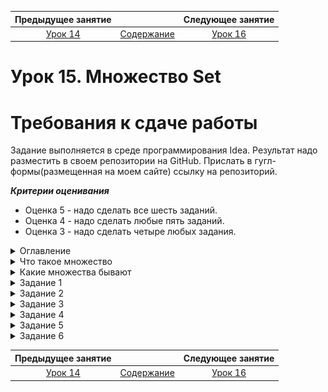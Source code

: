 Предыдущее занятие |         &nbsp;          | Следующее занятие
:----------------:|:-----------------------:|:----------------:
[Урок 14](LESSON14.MD) | [Содержание](README.MD) | [Урок 16](LESSON16.md)

# Урок 15. Множество Set

# Требования к сдаче работы

Задание выполняется в среде программирования Idea. Результат надо разместить в своем репозитории на GitHub.
Прислать в гугл-формы(размещенная на моем сайте) ссылку на репозиторий.

***Критерии оценивания***

* Оценка 5 - надо сделать все шесть заданий.
* Оценка 4 - надо сделать любые пять заданий.
* Оценка 3 - надо сделать четыре любых задания.

<details>
<summary>
Оглавление
</summary>

# Оглавление

1. [Что такое множеств](#что-такое-множество)
   * [Основные методы](#основные-методы)
     * [add(E e)](#метод-adde-e)
     * [addAll(Collection<? extends E> c)](#addallcollection-extends-e-c)
     * [contains(Object o)](#метод-containsobject-o)
     * [remove(Object o)](#метод-removeobject-o)
     * [isEmpty()](#метод-isempty)
     * [size()](#метод-size)
2. [Какие множества бывают](#какие-множества-бывают)
   * [Как устроено множество](#как-устроено-множество)
   * [HashSet](#множество-hashset-на-основе-хеш-таблицы-hashmap)
   * [Конструкторы HashSet](#конструкторы-hashset)
     * [public HashSet()](#public-hashset)
     * [public HashSet(Collection<? extends E> c)](#public-hashsetcollection-extends-e-c)
     * [public HashSet(int initialCapacity, float loadFactor)](#public-hashsetint-initialcapacity-float-loadfactor)
   * [LinkedHashSet](#множество-linkedhashset-на-основе-хеш-таблицы-linkedhashmap)
   * [Конструкторы LinkedHashSet](#конструкторы-linkedhashset)
     * [public LinkedHashSet()](#public-linkedhashset)
     * [public LinkedHashSet(Collection<? extends E> c)](#public-linkedhashsetcollection-extends-e-c)
     * [public LinkedHashSet(int initialCapacity, float loadFactor)](#public-linkedhashsetint-initialcapacity-float-loadfactor)
   * [TreeSet](#множество-treeset-на-основе-хеш-таблицы-treemap)
   * [Конструкторы TreeSet](#конструкторы-treeset)
     * [public TreeSet()](#public-treeset)
     * [public TreeSet(Comparator<? super E> comparator)](#public-treesetcomparator-super-e-comparator)
     * [public TreeSet(Collection<? extends E> c)](#public-treesetcollection-extends-e-c)
     * [public TreeSet(SortedSet<E> s)](#public-treesetsortedsete-s)
3. [Задание 1](#задание-1)
4. [Задание 2](#задание-2)
5. [Задание 3](#задание-3)
6. [Задание 4](#задание-4)
7. [Задание 5](#задание-5)
8. [Задание 6](#задание-6)
   

</details>

<details>
<summary>Что такое множество</summary>

# Что такое множество

Для решения некоторых задач бывает важно, чтобы в наборе данных не содержалось 
повторяющихся элементов.

Представьте себе рассеянного коллекционера книг, который частенько забывает, 
что у него уже есть какое-то 
издание, и покупает точно такое же ещё раз. Если ему понадобится узнать,
сколько уникальных книг, без дубликатов,
хранится в его библиотеке, то с этим ему поможет особая структура данных, 
которая называется множество, или `Set`.

![img.png](L15/img.png)

В этом уроке мы расскажем, 
как устроены множества, какие проблемы они решают и чем отличаются от списков.


## Что такое множество

**Множество** (анл. _set_) — это коллекция, в которой содержатся неупорядоченные
уникальные элементы. 

Иерархия классов, относящихся к множеству, устроена по принципу, 
похожему на другие коллекции в Java: есть базовый интерфейс `Set` 
и несколько его реализаций — `HashSet`, `LinkedHashSet` и `TreeSet`. 

![img_1.png](L15/img_1.png)

Реализация `HashSet` работает быстрее других и на практике применяется чаще. 
Её возможностей вполне достаточно для решения большинства задач, а в более специфических 
случаях используются другие реализации. Мы подробно расскажем о каждой из них.

Множество очень похоже на список: оно реализует интерфейс `Collection`, 
в нём тоже можно хранить объекты любых типов и выполнять по ним итерацию. 
Но есть и несколько отличий:
* Множество может содержать в себе только уникальные объекты. 
Добавить в него несколько **одинаковых**(Объекты считаются одинаковыми, если вызов метода `equals()` для них возвращает `true`.) элементов не получится.
А вот в список один и тот же объект можно добавить несколько раз: 
он будет сохранён в новой ячейке с новым индексом.
* Элементы, хранящиеся в множестве, не упорядочены. 
Хотя некоторые реализации интерфейса `Set` позволяют задавать порядок объектов, 
в классическом множестве этого нет. Списки же устроены иначе: элементы внутри них упорядочены, 
и у каждого есть свой индекс.

Благодаря этим свойствам множества оказываются очень удобны, когда важно гарантировать, 
что в наборе данных нет дубликатов. При этом упорядоченность этих данных не важна.

Например, номера всех существующих банковских карт удобно хранить в множестве. 
При выпуске новой карты, компьютерная система сгенерирует её номер автоматически, 
а затем проверит, не совпадает ли он с одним из тех, которые уже лежат в множестве. 
Если нет — значит, его можно присвоить новой карте.

![img_2.png](L15/img_2.png)

Перед вами простой алгоритм на основе множества, который гарантирует, что не будет выпущено двух карт с одним и тем же номером.

```java
import java.util.HashSet;
import java.util.Set;

public class Practicum {
    // здесь хранятся номера всех выпущенных карт
    private static Set<String> issuedCards = new HashSet<>();

    public static void main(String[] args) {
        issuedCards.add("3688 2836 2367 0847");
        issuedCards.add("9522 4377 2788 9805");
        issuedCards.add("1278 6724 0988 4714");
        issuedCards.add("9142 7356 9815 9066");
        issuedCards.add("1168 9734 4967 2984");

        String newCard = generateNewCard();

        // проверим, свободен ли этот номер карты
        System.out.println("Номер карты " + newCard + " свободен? " + !issuedCards.contains(newCard));
    }

    public static String generateNewCard() {
        return "9734 3477 3844 3702";
    }
}
```
```
Результат

Номер карты 9734 3477 3844 3702 свободен? true
```

Эту задачу можно решить и с помощью списка. Тогда перед добавлением нового объекта нужно 
проверить методом `contains()`, есть ли он уже в списке или нет. 

Но такое решение более медленное: каждый раз вызов `contains()` будет перебирать все элементы 
в списке. Сложность такого алгоритма — O(n). Если у вас всего десять элементов — 
это не критично. А вот итерация по списку с миллионом объектов сильно замедлит работу программы.

Множество же выполняет эту задачу почти мгновенно, за константное время — O(1). Дело в том, 
что оно хранит данные по тому же принципу, что и хеш-таблицы. 
При добавлении, удалении или поиске данные не перебираются: множество заранее знает,
где находится нужный элемент.

## Основные методы

В интерфейсе `Set` перечислены базовые операции, которые должна выполнять 
каждая из его реализаций.

Многие операции над множествами, списками и хеш-таблицами совпадают. 
Это делает работу со всеми основными коллекциями единообразной и удобной.

### Метод add(E e)

Добавляет новый элемент в множество. Метод возвращает `boolean`: 
если `true` — значит, элемент успешно добавлен; если `false` — значит, 
элемент уже есть в множестве и не может быть добавлен ещё раз.

### addAll(Collection<? extends E> c)

Делает то же, что и `add(E e)`, но позволяет добавить несколько элементов сразу.
Этот метод принимает на вход объект типа `Collection`, что делает его универсальным — 
можно передать как список, так и множество. А затем он возвращает `boolean`. 
Если хотя бы один из элементов был успешно добавлен в множество, вернётся `true`. 
А если все элементы в множестве уже содержатся и после вызова метода `addAll` 
множество никак не изменилось, то вернётся `false`.

Перед вами программа, которая считает размер двух коллекций — списка и множества. 
Результат подсчёта выводится на консоль. Множество заполняется на основе списка,
для этого вызывается метод `addAll()`.

Попробуйте добавить в список новые имена или удалить из него те,
что там есть. Обратите внимание, как при этом меняется результат.

```java
import java.util.ArrayList;
import java.util.HashSet;
import java.util.List;
import java.util.Set;

public class Practicum {
    public static void main(String[] args) {
        List<String> allNames = new ArrayList<>();
        allNames.add("Марья");
        allNames.add("Пётр");
        allNames.add("Светлана");
        allNames.add("Кристина");
        allNames.add("Иван");
        allNames.add("Макс");
        allNames.add("Светлана");
        allNames.add("Иван");

        Set<String> uniqueNames = new HashSet<>();
        uniqueNames.addAll(allNames);

        System.out.println("Количество имён в списке allNames: " + allNames.size());
        System.out.println("Количество имён в множестве uniqueNames: " + uniqueNames.size());
    }
}

```

```
Результат

Количество имён в списке allNames: 8

Количество имён в множестве uniqueNames: 6
```

### Метод contains(Object o)

Поможет выяснить, хранится ли в множестве переданный объект. 
Этот метод возвращает тип `boolean`: `true` — положительный ответ, `false` — отрицательный.

### Метод remove(Object o)

Удаляет объект из множества. Если такого объекта в множестве нет, 
то никаких действий выполнено не будет. Исключения тоже не возникнет, и программа продолжит работу.

В этом коде метод `remove()` вызывается два раза. 
Первый его вызов удалит из множества число 198. Второй вызов, который должен удалить число 
984, ничего не сделает, потому что такого элемента в множестве нет.

```java
import java.util.HashSet;
import java.util.Set;

public class Practicum {
    public static void main(String[] args) {
        Set<Integer> numbers = new HashSet<>();

        numbers.add(178);
        numbers.add(346);
        numbers.add(894);
        numbers.add(973);
        numbers.add(198);
        System.out.println("В множестве numbers " + numbers.size() + " элементов.");

        numbers.remove(198);
        numbers.remove(984);
        System.out.println("Теперь в множестве numbers " + numbers.size() + " элемента.");
    }
}
```

```
Результат

В множестве numbers 5 элементов.

Теперь в множестве numbers 4 элемента.
```

### Метод isEmpty()

Проверяет, есть ли в множестве хотя бы один элемент. 
Если множество пустое — вернётся `true`, иначе — `false`.

Запустите этот код и посмотрите, как меняется результат вызова метода `isEmpty()` 
для пустого и не пустого множества.

```java
import java.util.HashSet;
import java.util.Set;

public class Practicum {
    public static void main(String[] args) {
       Set<String> animals = new HashSet<>();

       System.out.println("Множество animals пустое? " + animals.isEmpty());

       animals.add("Зебра");
       animals.add("Слон");

       System.out.println("Множество animals пустое? " + animals.isEmpty());        
    }
}
```
### Метод size()

Позволяет узнать, сколько элементов хранится в множестве в данный момент. 
Метод возвращает число типа `int`.

Запустите этот код и посмотрите, что возвращает метод `size()` до добавления блюд, 
и что возвращает после их добавления. Можете добавить ещё больше блюд в множество `food`, 
и вы увидите что метод `size()` теперь возвращает другое значение.

```java
import java.util.HashSet;
import java.util.Set;

public class Practicum {
    public static void main(String[] args) {
       Set<String> food = new HashSet<>();

       System.out.println("В множестве food " + food.size() + " элементов");

       food.add("Паста");
       food.add("Пицца");

       System.out.println("В множестве food " + food.size() + " элемента");
    }
}
```

Ещё одна ситуация, когда множества очень удобны, — подсчёт статистики.
В примере ниже рассчитывается статистика посещаемости сайта. 

```java
import java.util.ArrayList;
import java.util.HashSet;
import java.util.List;
import java.util.Set;

public class Practicum {
    public static void main(String[] args) {
        // список пользователей (логинов) которые посещали сайт за сегодняшний день
        List<String> siteVisitsList = new ArrayList<>();

        // посещения идут в хронологическом порядке
        // (некоторые логины появляются несколько раз,
        // это значит, что пользователь посещал сайт несколько раз в разное время)
        siteVisitsList.add("legioner");
        siteVisitsList.add("hanna7");
        siteVisitsList.add("lono_sun");
        siteVisitsList.add("hurocan");
        siteVisitsList.add("indie_woker");
        siteVisitsList.add("sonya2035");
        siteVisitsList.add("lono_sun");
        siteVisitsList.add("legioner");
        siteVisitsList.add("hanna7");
        siteVisitsList.add("futur100");
        siteVisitsList.add("legioner");

        // выведем статистику посещения сайта на консоль
        System.out.println("Все визиты: " + siteVisitsList);
        System.out.println("Всего визитов: " + siteVisitsList.size() + System.lineSeparator());

        // превратим список в множество — вызовем конструктор HashSet
        // и передадим в него список, который создали ранее
        Set<String> siteVisitsSet = new HashSet<>(siteVisitsList);

        // выведем статистику уникальных посещений сайта на консоль
        System.out.println("Уникальные визиты: " + siteVisitsSet);
        System.out.println("Всего уникальных визитов: " + siteVisitsSet.size());

        // проверим, заходили ли на сайт сегодня конкретные пользователи
        System.out.println("Заходил ли пользователь 'futur100' сегодня на сайт? Ответ: " + siteVisitsSet.contains("futur100"));
        System.out.println("Заходил ли пользователь 'lucky_kitten' сегодня на сайт? Ответ: " + siteVisitsSet.contains("lucky_kitten"));
    }
}
```

</details>

<details>

<summary>Какие множества бывают</summary>


# Какие множества бывают

В основе всех реализаций интерфейса `Set`, в том числе множеств `HashSet`, `LinkedHashSet`, `TreeSet`, 
находятся хеш-таблицы соответствующего типа. Именно в них и хранятся данные.

![img_3.png](L15/img_3.png)

Дело в том, что у хеш-таблиц уже есть механизм защиты от дубликатов. 
Поэтому создатели Java решили переиспользовать его, вместо того чтобы писать сложный алгоритм ещё раз.

## Как устроено множество

При создании нового множества внутри него автоматически появляется хеш-таблица. 
А внутри хеш-таблицы, как вы уже знаете, сразу же создаётся небольшое количество пустых ячеек — чтобы у хеш-функции было пространство
для распределения ключей. Добавляемые в множество элементы хранятся во внутренней хеш-таблице как ключи. 
Значения при этом никак не используются. 

Из-за такого устройства множества обладают многими свойствами, характерными для хеш-таблиц.
Например, сложности операций у них такие же, как у реализаций хеш-таблиц, которые лежат в их основе.

## Множество HashSet на основе хеш-таблицы HashMap

Программисты часто выбирают именно эту реализацию множества для решения своих задач, потому что она работает быстрее других. 
Все основные операции (добавление, удаление и поиск элемента) выполняются в ней за константное время O(1). 
Но элементы внутри `HashSet` хранятся хаотично, без какого-либо порядка.

Если множество используется только для того, чтобы в наборе данных не было дубликатов, то `HashSet` станет отличным выбором. 
Например, при регистрации нового пользователя нужно удостовериться, что номер телефона не занят кем-то другим. Для этого подойдёт `HashSet`.

Если же важно не только обеспечить уникальность данных, но и сохранить относительный порядок элементов, 
то для таких задач подойдут другие реализации. О них мы расскажем дальше.

### Конструкторы HashSet

У HashSet есть несколько конструкторов для разных задач и сценариев использования.

#### public HashSet()

Чтобы создать новое пустое множество, нужно вызвать конструктор без каких-либо параметров.

#### public HashSet(Collection<? extends E> c)

Этот конструктор пригодится, если вам нужно создать множество на основе уже имеющегося списка или другого множества. 
Передайте в него список, в котором некоторые элементы повторяются, и в созданном множестве останутся только уникальные элементы.

#### public HashSet(int initialCapacity, float loadFactor)

В этот конструктор можно передать уже знакомые вам параметры initialCapacity и loadFactor. 
Они определяют, сколько ячеек будет создано во внутренней хеш-таблице и коэффициент её заполнения. 

## Множество LinkedHashSet на основе хеш-таблицы LinkedHashMap

Эта реализация умеет сохранять определённый порядок объектов. 
При итерации он будет предсказуемым — таким же,
в каком элементы были добавлены в множество.

`LinkedHashSet` удобно использовать в тех случаях,
когда нужно гарантировать отсутствие дубликатов и 
при этом сохранить изначальный порядок элементов.

Такая задача может возникнуть, например, при написании плеера. Предположим, в течение дня пользователь слушает разные треки, 
некоторые по нескольку раз. И вы хотите показать ему статистику — какие песни он сегодня прослушал,
без дубликатов. Для этой задачи хорошо подойдёт `LinkedHashSet`.

Сложность операций у множества `LinkedHashSet` совпадает с `HashSet`. 
Все основные операции выполняются за константное время O(1).

### Конструкторы LinkedHashSet

Набор конструкторов у `LinkedHashSet` такой же, как у `HashSet`.

#### public LinkedHashSet()

Конструктор без параметров, который создаёт множество.

#### public LinkedHashSet(Collection<? extends E> c)

Конструктор, который на вход принимает объект типа `Collection`. Создаёт множество на основе списка другого множества.

#### public LinkedHashSet(int initialCapacity, float loadFactor)

Конструктор принимает на вход параметры `initialCapacity` и `loadFactor` — количество ячеек во внутренней хеш-таблице и коэффициент её заполнения. 

## Множество TreeSet на основе хеш-таблицы TreeMap
Эта реализация позволяет гибко настраивать правила сортировки элементов внутри множества. 
Для этого используется принцип, который вам уже знаком по `TreeMap`: элементы должны реализовать интерфейс `Comparable` или при создании `TreeMap` 
в конструктор нужно передать объект типа `Comparator`, в котором будет описана логика сортировки.

Например, допустим есть класс `Film` с полем `rating`. В этом поле хранится рейтинг фильма (от 1 до 10), который формируется на базе всех оценок пользователей.

```java
public class Film {
    public String title;
    public String directorName;
    public int rating;
} 
```

Отсортировать фильмы по рейтингу можно двумя способами:
1. Реализовать интерфейс `Comparable` в классе `Film`.

```java
public class Film implements Comparable<Film> {
    public String title;
    public String directorName;
    public int rating;

    @Override
    public int compareTo(Film film) {
        return this.rating - film.rating;
    }
}
```

2. Передать `Comparator` в конструктор в момент создания `TreeSet`.

```java
Comparator<Film> comparator = new Comparator<Film>() {
    @Override
    public int compare(Film o1, Film o2) {
        return o1.rating - o2.rating;
    }
};

Set<Film> film = new TreeSet<>(comparator);
```

### Конструкторы TreeSet
У `TreeSet`, как и у других реализаций множества, есть несколько конструкторов для различных ситуаций.

#### public TreeSet()

Используя конструктор без параметров, можно создать пустое множество.

#### public TreeSet(Comparator<? super E> comparator)

Для того чтобы передать желаемый порядок сортировки элементов, есть отдельный конструктор. Он принимает на вход объект типа `Comparator`.

#### public TreeSet(Collection<? extends E> c)

`TreeSet` можно создать на основе любого списка или множества. 
Реализация исходного списка или множества при этом не имеет значения, 
потому что конструктор принимает на вход интерфейс `Collection`.

#### public TreeSet(SortedSet<E> s)

Этот конструктор принимает на вход `SortedSet` и создаёт новое множество на основе другого, уже отсортированного множества.  

`TreeSet` работает немного медленнее других реализаций. Сложность операций добавления, удаления и поиска элемента — O(logn). 
Поэтому будьте аккуратны при выборе реализации множества для своего алгоритма. 

Если порядок элементов для вас не имеет значения, лучше использовать `HashSet`, 
эта реализация будет работать гораздо быстрее.

> Вы узнали, какие виды хеш-таблиц и множеств есть в Java и разобрались, как с ними работать.

> Реализация `HashMap` — самая быстрая, но ключи в этой хеш-таблице лежат без определённого порядка. 
> В `LinkedHashMap` ключи хранятся либо в порядке последнего к ним обращения, 
> либо в порядке добавления. А `TreeMap` позволяет очень гибко настраивать правила сортировки, но работает медленнее.

> Множества `HashSet`, `LinkedHashSet` и `TreeSet` построены на основе соответствующих хеш-таблиц и обладают их свойствами.


</details>

<details>

<summary>Задание 1</summary>

# Задание 1

Запустите этот код. Вы увидите, что в консоли выводится вопрос `Есть ли в множестве Москва?`.
Измените код таким образом, 
чтобы на следующей строчке в консоли, сразу после вопроса, выводилось true.

```java
import java.util.HashSet;
import java.util.Set;

public class Practicum {
    public static void main(String[] args) {
        Set<String> cities = new HashSet<>();
        cities.add("Москва");

        System.out.println("Есть ли в множестве Москва?");
        System.out.println(...);
    }
}
```

## Подсказка

Добавьте во второй вызов метода println такой код: cities.contains("Москва").

## Ожидаемый результат

```
Результат

Есть ли в множестве Москва?

true
```


</details>

<details>

<summary>Задание 2</summary>

# Задание 2

Этот код выводит в консоль информацию о том, сколько всего имён хранится в списке names.
Доработайте код так, чтобы он показывал ещё и количество уникальных имён.

```java
import java.util.ArrayList;
import java.util.List;

public class Practicum {
    public static void main(String[] args) {
        List<String> names = new ArrayList<>();
        fillNames(names);
        System.out.println("Общее количество имён: " + names.size());

        ...
        System.out.println("Количество уникальных имён: " + ...);
    }

    private static void fillNames(List<String> names) {
        names.add("Максим");
        names.add("Светлана");
        names.add("Иван");
        names.add("Ольга");
        names.add("Максим");
        names.add("Пётр");
        names.add("Олег");
        names.add("Иван");
        names.add("Ольга");
        names.add("Ирина");
    }
}
```

## Подсказка

* Создайте множество, которое будет содержать только уникальные имена: `Set<String> uniqueNames = new HashSet<>(names);`.
* Для подсчёта количества имён в множестве используйте метод `size()`


## Ожидаемый результат

```
Результат

Общее количество имён: 10

Количество уникальных имён: 7
```

</details>

<details>

<summary>Задание 3</summary>

# Задание 3

Перед вами код плеера, который показывает список прослушанных за день песен.
Некоторые из них проигрывались несколько раз.

Измените код так, чтобы в консоль не выводились дубликаты одной и той же песни, если её слушали больше одного раза. 
Также нужно сохранить изначальный порядок прослушивания.

```java
import java.util.ArrayList;
import java.util.List;

public class Practicum {
    public static void main(String[] args) {
        List<String> songs = new ArrayList<>();
        fillSongs(songs);

        System.out.println("Количество песен: " + songs.size());

        System.out.println("Песни:");
        for (String song : songs) {
            System.out.println("  * " + song);
        }

    }

    private static void fillSongs(List<String> songs) {
        songs.add("Sting – Shape Of My Heart");
        songs.add("Gorillaz – Clint Eastwood");
        songs.add("Lady Gaga – Bad Romance");
        songs.add("Taylor Swift – Wildest Dreams");
        songs.add("Ariana Grande – 7 rings");
        songs.add("Depeche Mode – Personal Jesus");
        songs.add("Gorillaz – Clint Eastwood");
        songs.add("Lady Gaga – Bad Romance");
        songs.add("Bruno Mars – Talking To The Moon");
        songs.add("Taylor Swift – Wildest Dreams");
    }
}
```

## Подсказка

*  Замените типы структур данных, которые используются в коде: `ArrayList` на `LinkedHashSet`, `List` на `Set`.


## Ожидаемый результат

```
Количество песен: 7

Песни:

  * Sting – Shape Of My Heart

  * Gorillaz – Clint Eastwood

  * Lady Gaga – Bad Romance

  * Taylor Swift – Wildest Dreams

  * Ariana Grande – 7 rings

  * Depeche Mode – Personal Jesus

  * Bruno Mars – Talking To The Moon
```


</details>


<details>

<summary>Задание 4</summary>

# Задание 4

Перед вами программа, которая хранит доступные авиабилеты и цены на них.
Измените код таким образом, чтобы билеты хранились в упорядоченном виде — от самых дешёвых к более дорогим.

```java
import java.util.HashSet;
import java.util.Set;

public class Practicum {
    public static void main(String[] args) {
        Set<Ticket> tickets = new HashSet<>();
        fillTickets(tickets);

        System.out.println("Доступные билеты: ");
        for (Ticket ticket : tickets) {
            System.out.println("  * " + ticket);
        }
    }

    private static void fillTickets(Set<Ticket> tickets) {
        tickets.add(new Ticket("Лондон", "Париж", 376));
        tickets.add(new Ticket("Милан", "Москва", 298));
        tickets.add(new Ticket("Берлин", "Бостон", 1273));
        tickets.add(new Ticket("Пекин", "Рим", 846));
        tickets.add(new Ticket("Санкт-Петербург", "Афины", 284));
        tickets.add(new Ticket("Сидней", "Токио", 1738));
        tickets.add(new Ticket("Мюнхен", "Дубай", 974));
    }

    public static class Ticket {
        public String from;
        public String to;
        public int priceInUsd;

        public Ticket(String from, String to, int priceInUsd) {
            this.from = from;
            this.to = to;
            this.priceInUsd = priceInUsd;
        }

        @Override
        public boolean equals(Object o) {
            if (this == o) return true;
            if (o == null || getClass() != o.getClass()) return false;

            Ticket ticket = (Ticket) o;

            if (priceInUsd != ticket.priceInUsd) return false;
            if (!from.equals(ticket.from)) return false;
            if (!to.equals(ticket.to)) return false;

            return true;
        }

        @Override
        public int hashCode() {
            int result = from.hashCode();
            result = 31 * result + to.hashCode();
            result = 31 * result + priceInUsd;
            return result;
        }

        @Override
        public String toString() {
            return "Ticket{from=" + from + ", to=" + to + ", priceInUsd=" + priceInUsd + '}';
        }
    }
}
```

## Подсказка

*  Замените реализацию множества в коде с `HashSet` на `TreeSet`.
*  Создайте объект `Comparator`, который будет сортировать билеты от самых дешёвых к самым дорогим.
```java
 Comparator<Ticket> comparator = new Comparator<Ticket>() {
    @Override
    public int compare(Ticket o1, Ticket o2) {
        return o1.priceInUsd - o2.priceInUsd;
    }
};
```
* При конструировании объекта TreeSet не забудьте применить `Comparator` к множеству.

```java
Set<Ticket> tickets = new TreeSet<>(comparator);
```

## Ожидаемый результат

```
Результат

Доступные билеты: 

  * Ticket{from=Санкт-Петербург, to=Афины, priceInUsd=284}

  * Ticket{from=Милан, to=Москва, priceInUsd=298}

  * Ticket{from=Лондон, to=Париж, priceInUsd=376}

  * Ticket{from=Пекин, to=Рим, priceInUsd=846}

  * Ticket{from=Мюнхен, to=Дубай, priceInUsd=974}

  * Ticket{from=Берлин, to=Бостон, priceInUsd=1273}

  * Ticket{from=Сидней, to=Токио, priceInUsd=1738}
```


</details>


<details>

<summary>Задание 5</summary>

# Задание 5

Работа у программистов весьма разнообразна, и сегодня ваш новый проект — приложение для ведения списка покупок! 
Часть кода уже написана, вам нужно дописать недостающие части. 

В переменной `allPurchases` хранятся все покупки, которые семья сделала за последний месяц. 
Некоторые товары были приобретены несколько раз. Вам нужно выявить уникальные товары, 
которые покупала семья. Для этого реализуйте 
метод `findUniquePurchases(List<String> allPurchases)` и допишите недостающие части кода. 
Также посчитайте, сколько уникальных товаров приобретено за последний месяц, и выведите эту информацию на консоль.

```java
import java.util.List;
import java.util.Set;

class Practicum {
    private static List<String> allPurchases = List.of(
        "яблоки",
        "молоко",
        "колбаса",
        "огурцы",
        "сок",
        "хлеб",
        "виноград",
        "молоко",
        "йогурт",
        "хлеб",
        "пельмени"
    );    

    public static void main(String[] args) {
        // переменная uniquePurchases должна содержать множество уникальных товаров
        ... uniquePurchases = ...

        // допишите вывод количества уникальных товаров
        System.out.println( "За месяц было куплено " + ... + " уникальных товаров.");
    }
  
    // реализуйте этот метод
    public static ... findUniquePurchases(List<String> allPurchases) {
        ...
    }
}
```

## Подсказка

* Для переменной `uniquePurchases` лучше всего подойдёт тип данных `Set<String>`.
* У множества есть метод `size()`, он поможет посчитать количество уникальных товаров.
* В методе `findUniquePurchases` создайте новое множество типа `HashSet` на основе 
входного списка `allPurchases`.
* `HashSet` находится в пакете `java.util.HashSet`. Не забудьте сделать импорт.

</details>

<details>

<summary>Задание 6</summary>

# Задание 6

Представьте, что вы работаете в крупной компании над программой для учёта всей 
входящей корреспонденции. В эту систему попадает информация о каждом письме, которое поступает в компанию. 
Письма хранятся в порядке занесения информации о них в систему. 
Вам нужно добавить новую функцию `printOrderedByDateReceived` — возможность отсортировать письма по дате их получения (от ранних к поздним).
Используйте тот же формат вывода на консоль, что уже используется в программе.

```java
import java.time.LocalDate;
import java.util.LinkedHashSet;
import java.util.Set;

public class Practicum {
    private static Set<Letter> letters = new LinkedHashSet<>();

    public static void main(String[] args) {
        // информация о письмах (в порядке занесения в систему)
        letters.add(new Letter("Джон Смит", LocalDate.of(2021, 7, 7), "текст письма №1 ..."));
        letters.add(new Letter("Аманда Линс", LocalDate.of(2021, 6, 17), "текст письма №2 ..."));
        letters.add(new Letter("Джо Кью", LocalDate.of(2021, 7, 5), "текст письма №3 ..."));
        letters.add(new Letter("Мишель Фернандес", LocalDate.of(2021, 8, 23), "текст письма №4 ..."));

        printOrderedById(letters);
        printOrderedByDateReceived(letters);
    }

    private static void printOrderedById(Set<Letter> letters) {
        System.out.println("Все письма с сортировкой по ID: ");

        for (Letter letter : letters) {
            System.out.println("    * Письмо от " + letter.authorName + " поступило " + letter.dateReceived);
        }
    }

    private static void printOrderedByDateReceived(Set<Letter> letters) {
        System.out.println("Все письма с сортировкой по дате получения: ");

        // реализуйте этот метод
        ...
    }
      
    static class Letter {
        public String authorName;      // имя отправителя
        public LocalDate dateReceived; // дата получения письма
        public String text;            // текст письма

        public Letter(String senderName, LocalDate dateReceived, String text) {
            this.authorName = senderName;
            this.dateReceived = dateReceived;
            this.text = text;
        }
    }
}
```

## Подсказка

* Создайте новый объект `TreeSet` и передайте ему в конструктор компаратор.
* `TreeSet` и `Comparator` находятся в пакете `java.util`. Не забудьте про импорт.
* Самый простой способ создать компаратор: `Comparator.comparing(l -> l.dateReceived)`.
* После создания `TreeSet` новое множество нужно заполнить данными `.addAll`.

</details>


Предыдущее занятие |         &nbsp;          | Следующее занятие
:----------------:|:-----------------------:|:----------------:
[Урок 14](LESSON14.MD) | [Содержание](README.MD) | [Урок 16](LESSON16.MD)